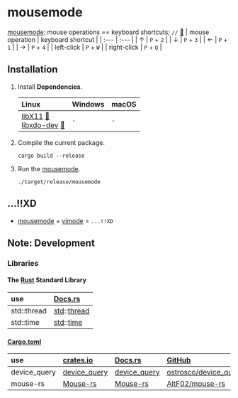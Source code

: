# mousemode
[mousemode](https://crates.io/crates/mousemode): mouse operations == keyboard shortcuts; `//` [🦀](https://www.rust-lang.org/)
| mouse operation | keyboard shortcut |
| :--- | :--- |
| ↑ | `P` + `2` |
| ↓ | `P` + `3` |
| ← | `P` + `1` |
| → | `P` + `4` |
| left-click  | `P` + `W` |
| right-click | `P` + `Q` |

## Installation
1. Install **Dependencies**.

    | Linux | Windows | macOS |
    | :--- | :--- | :--- |
    | [libX11](https://gitlab.freedesktop.org/xorg/lib/libx11) [📝](https://github.com/ostrosco/device_query#dependencies)<br>[libxdo-dev](https://github.com/jordansissel/xdotool) [📝](https://github.com/AltF02/mouse-rs#linux-disclaimer) | `-` | `-` |

2. Compile the current package.
    ```
    cargo build --release
    ```

3. Run the [mousemode](https://crates.io/crates/mousemode).
    ```
    ./target/release/mousemode
    ```

## ...!!XD
* [mousemode](https://crates.io/crates/mousemode) + [vimode](https://ghsable.github.io/vimode/) = `...!!XD`

## Note: Development
### Libraries
#### The [Rust](https://github.com/rust-lang/rust) Standard Library
| use | [Docs.rs](https://docs.rs/) |
| :---  | :--- |
| std::thread | [std](https://doc.rust-lang.org/std/)::[thread](https://doc.rust-lang.org/std/thread/) |
| std::time | [std](https://doc.rust-lang.org/std/)::[time](https://doc.rust-lang.org/std/time/) |

#### [Cargo.toml](https://github.com/ghsable/mousemode/blob/main/Cargo.toml)
| use | [crates.io](https://crates.io/) | [Docs.rs](https://docs.rs/) | [GitHub](https://github.com/) |
| :---  | :--- | :--- | :--- |
| device\_query | [device\_query](https://crates.io/crates/device_query) | [device\_query](https://docs.rs/device_query/latest/device_query/) | [ostrosco/device\_query](https://github.com/ostrosco/device_query) |
| mouse-rs | [Mouse-rs](https://crates.io/crates/mouse-rs) | [Mouse-rs](https://docs.rs/mouse-rs/latest/mouse_rs/) | [AltF02/mouse-rs](https://github.com/AltF02/mouse-rs) |


